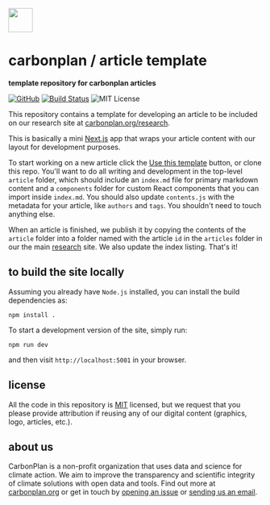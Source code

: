 <img
  src='https://carbonplan-assets.s3.amazonaws.com/monogram/dark-small.png'
  height='48'
/>

# carbonplan / article template

**template repository for carbonplan articles**

[![GitHub][github-badge]][github]
[![Build Status]][actions]
![MIT License][]

[github]: https://github.com/carbonplan/article-template
[github-badge]: https://badgen.net/badge/-/github?icon=github&label
[build status]: https://github.com/carbonplan/article-template/actions/workflows/main.yml/badge.svg
[actions]: https://github.com/carbonplan/article-template/actions/workflows/main.yaml
[mit license]: https://badgen.net/badge/license/MIT/blue

This repository contains a template for developing an article to be included on our research site at [carbonplan.org/research](https://carbonplan.org/research).

This is basically a mini [Next.js](https://nextjs.org/) app that wraps your article content with our layout for development purposes.

To start working on a new article click the [Use this template](https://github.com/carbonplan/article-template/generate) button, or clone this repo. You'll want to do all writing and development in the top-level `article` folder, which should include an `index.md` file for primary markdown content and a `components` folder for custom React components that you can import inside `index.md`. You should also update `contents.js` with the metadata for your article, like `authors` and `tags`. You shouldn't need to touch anything else.

When an article is finished, we publish it by copying the contents of the `article` folder into a folder named with the article `id` in the `articles` folder in our the main [research](https://github.org/carbonplan/research) site. We also update the index listing. That's it!

## to build the site locally

Assuming you already have `Node.js` installed, you can install the build dependencies as:

```shell
npm install .
```

To start a development version of the site, simply run:

```shell
npm run dev
```

and then visit `http://localhost:5001` in your browser.

## license

All the code in this repository is [MIT](https://choosealicense.com/licenses/mit/) licensed, but we request that you please provide attribution if reusing any of our digital content (graphics, logo, articles, etc.).

## about us

CarbonPlan is a non-profit organization that uses data and science for climate action. We aim to improve the transparency and scientific integrity of climate solutions with open data and tools. Find out more at [carbonplan.org](https://carbonplan.org/) or get in touch by [opening an issue](https://github.com/carbonplan/article-template/issues/new) or [sending us an email](mailto:hello@carbonplan.org).
